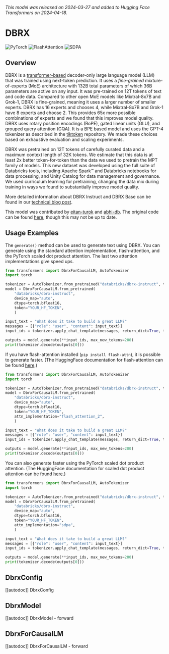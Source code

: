 <!--Copyright 2024 The HuggingFace Team. All rights reserved.

Licensed under the Apache License, Version 2.0 (the "License"); you may not use this file except in compliance with
the License. You may obtain a copy of the License at

http://www.apache.org/licenses/LICENSE-2.0

Unless required by applicable law or agreed to in writing, software distributed under the License is distributed on
an "AS IS" BASIS, WITHOUT WARRANTIES OR CONDITIONS OF ANY KIND, either express or implied. See the License for the
specific language governing permissions and limitations under the License.
-->
*This model was released on 2024-03-27 and added to Hugging Face Transformers on 2024-04-18.*

# DBRX

<div class="flex flex-wrap space-x-1">
<img alt="PyTorch" src="https://img.shields.io/badge/PyTorch-DE3412?style=flat&logo=pytorch&logoColor=white">
<img alt="FlashAttention" src="https://img.shields.io/badge/%E2%9A%A1%EF%B8%8E%20FlashAttention-eae0c8?style=flat">
<img alt="SDPA" src="https://img.shields.io/badge/SDPA-DE3412?style=flat&logo=pytorch&logoColor=white">
</div>

## Overview

DBRX is a [transformer-based](https://www.isattentionallyouneed.com/) decoder-only large language model (LLM) that was trained using next-token prediction.
It uses a *fine-grained* mixture-of-experts (MoE) architecture with 132B total parameters of which 36B parameters are active on any input.
It was pre-trained on 12T tokens of text and code data.
Compared to other open MoE models like Mixtral-8x7B and Grok-1, DBRX is fine-grained, meaning it uses a larger number of smaller experts. DBRX has 16 experts and chooses 4, while Mixtral-8x7B and Grok-1 have 8 experts and choose 2.
This provides 65x more possible combinations of experts and we found that this improves model quality.
DBRX uses rotary position encodings (RoPE), gated linear units (GLU), and grouped query attention (GQA).
It is a BPE based model and uses the GPT-4 tokenizer as described in the [tiktoken](https://github.com/openai/tiktoken) repository.
We made these choices based on exhaustive evaluation and scaling experiments.

DBRX was pretrained on 12T tokens of carefully curated data and a maximum context length of 32K tokens.
We estimate that this data is at least 2x better token-for-token than the data we used to pretrain the MPT family of models.
This new dataset was developed using the full suite of Databricks tools, including Apache Spark™ and Databricks notebooks for data processing, and Unity Catalog for data management and governance.
We used curriculum learning for pretraining, changing the data mix during training in ways we found to substantially improve model quality.

More detailed information about DBRX Instruct and DBRX Base can be found in our [technical blog post](https://www.databricks.com/blog/introducing-dbrx-new-state-art-open-llm).

This model was contributed by [eitan-turok](https://huggingface.co/eitanturok) and [abhi-db](https://huggingface.co/abhi-db). The original code can be found [here](https://github.com/databricks/dbrx-instruct), though this may not be up to date.

## Usage Examples

The `generate()` method can be used to generate text using DBRX. You can generate using the standard attention implementation, flash-attention, and the PyTorch scaled dot product attention. The last two attention implementations give speed ups.

```python
from transformers import DbrxForCausalLM, AutoTokenizer
import torch

tokenizer = AutoTokenizer.from_pretrained("databricks/dbrx-instruct", token="YOUR_HF_TOKEN")
model = DbrxForCausalLM.from_pretrained(
    "databricks/dbrx-instruct",
    device_map="auto",
    dtype=torch.bfloat16,
    token="YOUR_HF_TOKEN",
    )

input_text = "What does it take to build a great LLM?"
messages = [{"role": "user", "content": input_text}]
input_ids = tokenizer.apply_chat_template(messages, return_dict=True, tokenize=True, add_generation_prompt=True, return_tensors="pt").to(model.device)

outputs = model.generate(**input_ids, max_new_tokens=200)
print(tokenizer.decode(outputs[0]))
```

If you have flash-attention installed (`pip install flash-attn`), it is possible to generate faster. (The HuggingFace documentation for flash-attention can be found [here](https://huggingface.co/docs/transformers/perf_infer_gpu_one#flashattention-2).)

```python
from transformers import DbrxForCausalLM, AutoTokenizer
import torch

tokenizer = AutoTokenizer.from_pretrained("databricks/dbrx-instruct", token="YOUR_HF_TOKEN")
model = DbrxForCausalLM.from_pretrained(
    "databricks/dbrx-instruct",
    device_map="auto",
    dtype=torch.bfloat16,
    token="YOUR_HF_TOKEN",
    attn_implementation="flash_attention_2",
    )

input_text = "What does it take to build a great LLM?"
messages = [{"role": "user", "content": input_text}]
input_ids = tokenizer.apply_chat_template(messages, return_dict=True, tokenize=True, add_generation_prompt=True, return_tensors="pt").to(model.device)

outputs = model.generate(**input_ids, max_new_tokens=200)
print(tokenizer.decode(outputs[0]))
```

You can also generate faster using the PyTorch scaled dot product attention. (The HuggingFace documentation for scaled dot product attention can be found [here](https://huggingface.co/docs/transformers/perf_infer_gpu_one#pytorch-scaled-dot-product-attention).)

```python
from transformers import DbrxForCausalLM, AutoTokenizer
import torch

tokenizer = AutoTokenizer.from_pretrained("databricks/dbrx-instruct", token="YOUR_HF_TOKEN")
model = DbrxForCausalLM.from_pretrained(
    "databricks/dbrx-instruct",
    device_map="auto",
    dtype=torch.bfloat16,
    token="YOUR_HF_TOKEN",
    attn_implementation="sdpa",
    )

input_text = "What does it take to build a great LLM?"
messages = [{"role": "user", "content": input_text}]
input_ids = tokenizer.apply_chat_template(messages, return_dict=True, tokenize=True, add_generation_prompt=True, return_tensors="pt").to(model.device)

outputs = model.generate(**input_ids, max_new_tokens=200)
print(tokenizer.decode(outputs[0]))
```

## DbrxConfig

[[autodoc]] DbrxConfig

## DbrxModel

[[autodoc]] DbrxModel
    - forward

## DbrxForCausalLM

[[autodoc]] DbrxForCausalLM
    - forward
